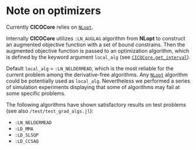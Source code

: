 # Note on optimizers

Currently **CICOCore** relies on [`NLopt`](https://nlopt.readthedocs.io/en/latest/). 

Internally **CICOCore** utilizes `:LN_AUGLAG` algorithm from **NLopt** to construct an augmented objective function with a set of bound constrains. Then the augmented objective function is passed to an optimization algorithm, which is defined by the keyword argument `local_alg` (see [`CICOCore.get_interval`](@ref)).

Default `local_alg` = `:LN_NELDERMEAD`, which is the most reliable for the current problem among the derivative-free algorithms. 
Any [`NLopt`](https://nlopt.readthedocs.io/en/latest/NLopt_Algorithms/) algorithm could be potentially used as `local_alg`.
Nevertheless we performed a series of simulation experiments displaying that some of algorithms may fail at some specific problems.

The following algorithms have shown satisfactory results on test problems (see also `/test/test_grad_algs.jl`):

- `:LN_NELDERMEAD`
- `:LD_MMA`
- `:LD_SLSQP`
- `:LD_CCSAQ`
